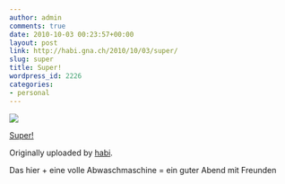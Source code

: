 ```yaml
---
author: admin
comments: true
date: 2010-10-03 00:23:57+00:00
layout: post
link: http://habi.gna.ch/2010/10/03/super/
slug: super
title: Super!
wordpress_id: 2226
categories:
- personal
---
```



 [![](http://farm5.static.flickr.com/4150/5045273703_75d4455629_m.jpg)](http://www.flickr.com/photos/habi/5045273703/)
   

 
  [Super!](http://www.flickr.com/photos/habi/5045273703/)
    

  Originally uploaded by [habi](http://www.flickr.com/people/habi/).
 



Das hier + eine volle Abwaschmaschine = ein guter Abend mit Freunden
  

